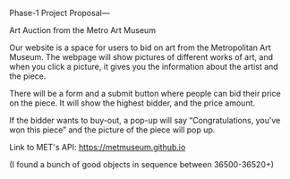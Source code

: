 Phase-1 Project Proposal—

Art Auction from the Metro Art Museum 

Our website is a space for users to bid on art from the Metropolitan Art Museum. The webpage will show pictures of different works of art, and when you click a picture, it gives you the information about the artist and the piece. 

There will be a form and a submit button where people can bid their price on the piece. It will show the highest bidder, and the price amount.

If the bidder wants to buy-out, a pop-up will say “Congratulations, you’ve won this piece” and the picture of the piece will pop up. 

Link to MET's API: https://metmuseum.github.io

(I found a bunch of good objects in sequence between 36500-36520+)
